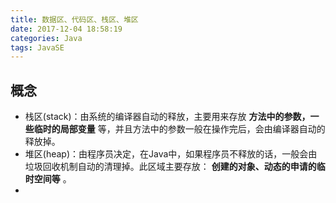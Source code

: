 ```yaml
---
title: 数据区、代码区、栈区、堆区
date: 2017-12-04 18:58:19
categories: Java
tags: JavaSE
---
```

## 概念
- 栈区(stack)：由系统的编译器自动的释放，主要用来存放 **方法中的参数，一些临时的局部变量** 等，并且方法中的参数一般在操作完后，会由编译器自动的释放掉。
- 堆区(heap)：由程序员决定，在Java中，如果程序员不释放的话，一般会由垃圾回收机制自动的清理掉。此区域主要存放： **创建的对象、动态的申请的临时空间等** 。
- 